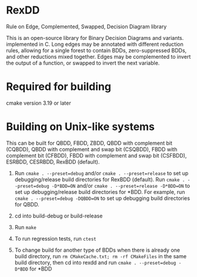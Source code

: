 # RexDD

Rule on Edge, Complemented, Swapped, Decision Diagram library

This is an open-source library for Binary Decision Diagrams
and variants. implemented in C.
Long edges may be annotated with different reduction rules,
allowing for a single forest to contain BDDs, zero-suppressed BDDs,
and other reductions mixed together.
Edges may be complemented to invert the output of a function,
or swapped to invert the next variable.

# Required for building

cmake version 3.19 or later

# Building on Unix-like systems

This can be built for QBDD, FBDD, ZBDD, QBDD with complement bit (CQBDD), 
QBDD with complement and swap bit (CSQBDD), FBDD with complement bit (CFBDD), 
FBDD with complement and swap bit (CSFBDD), ESRBDD, CESRBDD, RexBDD (default).

1. Run
```cmake . --preset=debug```
and/or
```cmake . --preset=release```
to set up debugging/release build directories for RexBDD (default). 
Run
```cmake . --preset=debug -D*BDD=ON```
and/or
```cmake . --preset=release -D*BDD=ON```
to set up debugging/release build directories for *BDD. For example, 
run
```cmake . --preset=debug -DQBDD=ON```
to set up debugging build directories for QBDD.

2. cd into build-debug or build-release

3. Run ```make```

4. To run regression tests, run ```ctest```

5. To change build for another type of BDDs when there is already one 
build directory,
run ```rm CMakeCache.txt; rm -rf CMakeFiles``` in the same build directory, 
then cd into rexdd and run ```cmake . --preset=debug -D*BDD``` for *BDD
